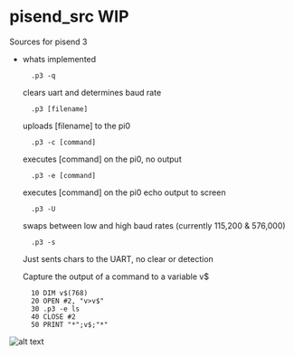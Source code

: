 # pisend_src WIP

Sources for pisend 3

- whats implemented 

        .p3 -q 

    clears uart and determines baud rate


        .p3 [filename]

    uploads [filename] to the pi0 


        .p3 -c [command]

    executes [command] on the pi0, no output 


        .p3 -e [command]

    executes [command] on the pi0 echo output to screen


        .p3 -U

    swaps between low and high baud rates 
        (currently 115,200 & 576,000)

        .p3 -s

    Just sents chars to the UART, no clear or detection

    Capture the output of a command to a variable v$

        10 DIM v$(768)
        20 OPEN #2, "v>v$"
        30 .p3 -e ls
        40 CLOSE #2
        50 PRINT "*";v$;"*"


![alt text](https://raw.githubusercontent.com/em00k/pisend_src/main/pisend3.png)



    
